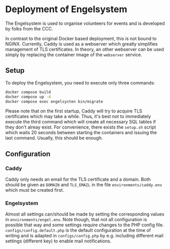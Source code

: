 # Deployment of Engelsystem

The Engelsystem is used to organise volunteers for events and is developed by folks from the CCC.

In contrast to the original Docker based deployment, this is not bound to NGINX. Currently, Caddy is used as a webserver which greatly simplifies management of TLS certificates. In theory, an other webserver can be used simply by replacing the container image of the `webserver` service.

## Setup

To deploy the Engelsystem, you need to execute only three commands:

```bash
docker compose build
docker compose up -d
docker compose exec engelsysten bin/migrate
```

Please note that on the first startup, Caddy will try to acquire TLS certificates which may take a while. Thus, it's best not to immediately execute the third command which will create all necessary SQL tables if they don't alreay exist. For convenience, there exists the `setup.sh` script which waits 20 seconds between starting the containers and issuing the last command. Usually, this should be enough. 

## Configuration

### Caddy

Caddy only needs an email for the TLS certificate and a domain. Both should be given as `DOMAIN` and `TLS_EMAIL` in the file `environments/caddy.env` which must be created first.

### Engelsystem

Almost all settings can/should be made by setting the corresponding values in `environments/engel.env`. Note though, that not all configuration is possible that way and some settings require changes to the PHP config file. `configs/config.default.php` is the default configuration at the time of writing and is adapted in `configs/config.php` by e.g. including different mail settings (different key) to enable mail notifications.

